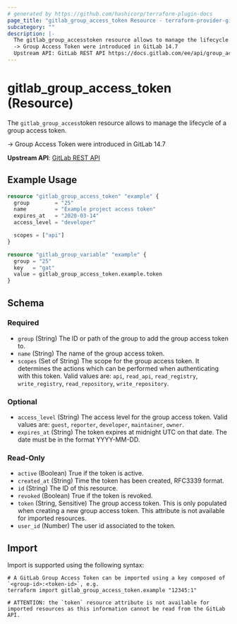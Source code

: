 ```yaml
---
# generated by https://github.com/hashicorp/terraform-plugin-docs
page_title: "gitlab_group_access_token Resource - terraform-provider-gitlab"
subcategory: ""
description: |-
  The gitlab_group_accesstoken resource allows to manage the lifecycle of a group access token.
  -> Group Access Token were introduced in GitLab 14.7
  Upstream API: GitLab REST API https://docs.gitlab.com/ee/api/group_access_tokens.html
---
```


# gitlab_group_access_token (Resource)

The `gitlab_group_access`token resource allows to manage the lifecycle of a group access token.

-> Group Access Token were introduced in GitLab 14.7

**Upstream API**: [GitLab REST API](https://docs.gitlab.com/ee/api/group_access_tokens.html)

## Example Usage

```terraform
resource "gitlab_group_access_token" "example" {
  group        = "25"
  name         = "Example project access token"
  expires_at   = "2020-03-14"
  access_level = "developer"

  scopes = ["api"]
}

resource "gitlab_group_variable" "example" {
  group = "25"
  key   = "gat"
  value = gitlab_group_access_token.example.token
}
```

<!-- schema generated by tfplugindocs -->
## Schema

### Required

- `group` (String) The ID or path of the group to add the group access token to.
- `name` (String) The name of the group access token.
- `scopes` (Set of String) The scope for the group access token. It determines the actions which can be performed when authenticating with this token. Valid values are: `api`, `read_api`, `read_registry`, `write_registry`, `read_repository`, `write_repository`.

### Optional

- `access_level` (String) The access level for the group access token. Valid values are: `guest`, `reporter`, `developer`, `maintainer`, `owner`.
- `expires_at` (String) The token expires at midnight UTC on that date. The date must be in the format YYYY-MM-DD.

### Read-Only

- `active` (Boolean) True if the token is active.
- `created_at` (String) Time the token has been created, RFC3339 format.
- `id` (String) The ID of this resource.
- `revoked` (Boolean) True if the token is revoked.
- `token` (String, Sensitive) The group access token. This is only populated when creating a new group access token. This attribute is not available for imported resources.
- `user_id` (Number) The user id associated to the token.

## Import

Import is supported using the following syntax:

```shell
# A GitLab Group Access Token can be imported using a key composed of `<group-id>:<token-id>`, e.g.
terraform import gitlab_group_access_token.example "12345:1"

# ATTENTION: the `token` resource attribute is not available for imported resources as this information cannot be read from the GitLab API.
```

